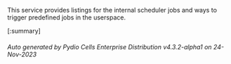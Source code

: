 






This service provides listings for the internal scheduler jobs and ways to trigger predefined jobs in the userspace.

[:summary]

###### Auto generated by Pydio Cells Enterprise Distribution v4.3.2-alpha1 on 24-Nov-2023
